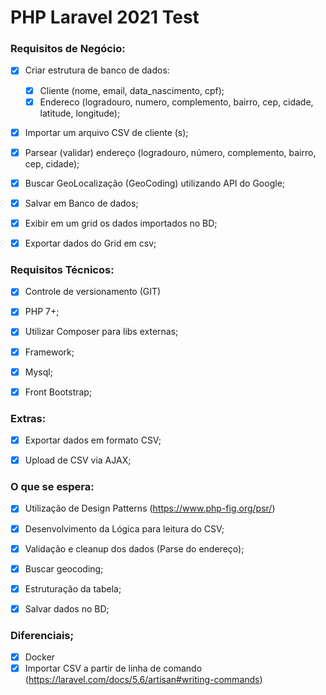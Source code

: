 # PHP Laravel 2021 Test

### Requisitos de Negócio:

- [X] Criar estrutura de banco de dados:
    * [X] Cliente (nome, email, data_nascimento, cpf);
    * [X] Endereco (logradouro, numero, complemento, bairro, cep, cidade, latitude, longitude);
- [X] Importar um arquivo CSV de cliente (s);
- [X] Parsear (validar) endereço (logradouro, número, complemento, bairro, cep, cidade);
- [X] Buscar GeoLocalização (GeoCoding) utilizando API do Google;
- [X] Salvar em Banco de dados;
- [X] Exibir em um grid os dados importados no BD;
- [X] Exportar dados do Grid em csv;


### Requisitos Técnicos:

- [X] Controle de versionamento (GIT)
- [X] PHP 7+;
- [X] Utilizar Composer para libs externas;
- [X] Framework;
- [X] Mysql;
- [X] Front Bootstrap;


### Extras:

- [X] Exportar dados em formato CSV;
- [X] Upload de CSV via AJAX;


### O que se espera: 

- [X] Utilização de Design Patterns (https://www.php-fig.org/psr/)
- [X] Desenvolvimento da Lógica para leitura do CSV;
- [X] Validação e cleanup dos dados (Parse do endereço);
- [X] Buscar geocoding;
- [X] Estruturação da tabela;
- [X] Salvar dados no BD;


### Diferenciais;

- [X] Docker
- [X] Importar CSV a partir de linha de comando (https://laravel.com/docs/5.6/artisan#writing-commands)
